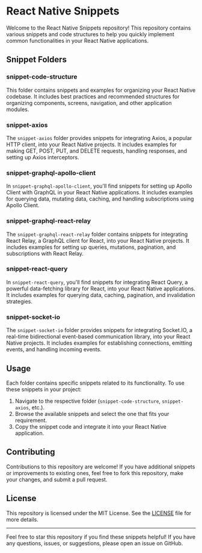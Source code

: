 # React Native Snippets

Welcome to the React Native Snippets repository! This repository contains various snippets and code structures to help you quickly implement common functionalities in your React Native applications.

## Snippet Folders

### snippet-code-structure

This folder contains snippets and examples for organizing your React Native codebase. It includes best practices and recommended structures for organizing components, screens, navigation, and other application modules.

### snippet-axios

The `snippet-axios` folder provides snippets for integrating Axios, a popular HTTP client, into your React Native projects. It includes examples for making GET, POST, PUT, and DELETE requests, handling responses, and setting up Axios interceptors.

### snippet-graphql-apollo-client

In `snippet-graphql-apollo-client`, you'll find snippets for setting up Apollo Client with GraphQL in your React Native applications. It includes examples for querying data, mutating data, caching, and handling subscriptions using Apollo Client.

### snippet-graphql-react-relay

The `snippet-graphql-react-relay` folder contains snippets for integrating React Relay, a GraphQL client for React, into your React Native projects. It includes examples for setting up queries, mutations, pagination, and subscriptions with React Relay.

### snippet-react-query

In `snippet-react-query`, you'll find snippets for integrating React Query, a powerful data-fetching library for React, into your React Native applications. It includes examples for querying data, caching, pagination, and invalidation strategies.

### snippet-socket-io

The `snippet-socket-io` folder provides snippets for integrating Socket.IO, a real-time bidirectional event-based communication library, into your React Native projects. It includes examples for establishing connections, emitting events, and handling incoming events.

## Usage

Each folder contains specific snippets related to its functionality. To use these snippets in your project:

1. Navigate to the respective folder (`snippet-code-structure`, `snippet-axios`, etc.).
2. Browse the available snippets and select the one that fits your requirement.
3. Copy the snippet code and integrate it into your React Native application.

## Contributing

Contributions to this repository are welcome! If you have additional snippets or improvements to existing ones, feel free to fork this repository, make your changes, and submit a pull request.

## License

This repository is licensed under the MIT License. See the [LICENSE](./LICENSE) file for more details.

---

Feel free to star this repository if you find these snippets helpful! If you have any questions, issues, or suggestions, please open an issue on GitHub.
